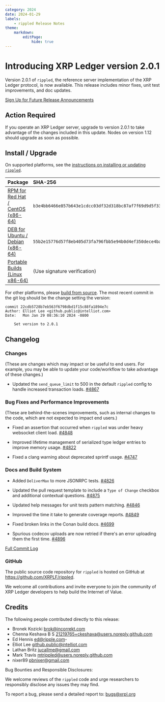 ```yaml
---
category: 2024
date: 2024-01-29
labels:
    - rippled Release Notes
theme:
    markdown:
        editPage:
            hide: true
---
```

# Introducing XRP Ledger version 2.0.1

Version 2.0.1 of `rippled`, the reference server implementation of the XRP Ledger protocol, is now available. This release includes minor fixes, unit test improvements, and doc updates.

[Sign Up for Future Release Announcements](https://groups.google.com/g/ripple-server)

<!-- BREAK -->


## Action Required

If you operate an XRP Ledger server, upgrade to version 2.0.1 to take advantage of the changes included in this update. Nodes on version 1.12 should upgrade as soon as possible.


## Install / Upgrade

On supported platforms, see the [instructions on installing or updating `rippled`](https://xrpl.org/install-rippled.html).

| Package | SHA-256 |
|:--------|:--------|
| [RPM for Red Hat / CentOS (x86-64)](https://repos.ripple.com/repos/rippled-rpm/stable/rippled-2.0.1-1.el7.x86_64.rpm) | `b3e4bb6466e857b643e1cdcc03df32d318bc87af7f69d9d5f33124632c90fcf5` |
| [DEB for Ubuntu / Debian (x86-64)](https://repos.ripple.com/repos/rippled-deb/pool/stable/rippled_2.0.1-1_amd64.deb) | `55b2e15776d57f8eb405d73fa796fbb5e94b0d4ef350dece4baa675a1fb73cd6` |
| [Portable Builds (Linux x86-64)](https://github.com/XRPLF/rippled-portable-builds) | (Use signature verification) |

For other platforms, please [build from source](https://github.com/ripple/rippled/tree/master/Builds). The most recent commit in the git log should be the change setting the version:

```text
commit 22cdb5728b7eb563f6798dbd1f15c88fa1894e7c
Author: Elliot Lee <github.public@intelliot.com>
Date:   Mon Jan 29 08:36:10 2024 -0800

    Set version to 2.0.1
```


## Changelog


### Changes
(These are changes which may impact or be useful to end users. For example, you may be able to update your code/workflow to take advantage of these changes.)

- Updated the `send_queue_limit` to 500 in the default `rippled` config to handle increased transaction loads. [#4867](https://github.com/XRPLF/rippled/pull/4867)


### Bug Fixes and Performance Improvements
(These are behind-the-scenes improvements, such as internal changes to the code, which are not expected to impact end users.)

- Fixed an assertion that occurred when `rippled` was under heavy websocket client load. [#4848](https://github.com/XRPLF/rippled/pull/4848)

- Improved lifetime management of serialized type ledger entries to improve memory usage. [#4822](https://github.com/XRPLF/rippled/pull/4822)

- Fixed a clang warning about deprecated sprintf usage. [#4747](https://github.com/XRPLF/rippled/pull/4747)


### Docs and Build System

- Added `DeliverMax` to more JSONRPC tests. [#4826](https://github.com/XRPLF/rippled/pull/4826)

- Updated the pull request template to include a `Type of Change` checkbox and additional contextual questions. [#4875](https://github.com/XRPLF/rippled/pull/4875)

- Updated help messages for unit tests pattern matching. [#4846](https://github.com/XRPLF/rippled/pull/4846)

- Improved the time it take to generate coverage reports. [#4849](https://github.com/XRPLF/rippled/pull/4849)

- Fixed broken links in the Conan build docs. [#4699](https://github.com/XRPLF/rippled/pull/4699)

- Spurious codecov uploads are now retried if there's an error uploading them the first time. [#4896](https://github.com/XRPLF/rippled/pull/4896)



[Full Commit Log](https://github.com/XRPLF/rippled/compare/2.0.0...2.0.1)


### GitHub

The public source code repository for `rippled` is hosted on GitHub at <https://github.com/XRPLF/rippled>.

We welcome all contributions and invite everyone to join the community of XRP Ledger developers to help build the Internet of Value.


## Credits

The following people contributed directly to this release:

- Bronek Kozicki <brok@incorrekt.com>
- Chenna Keshava B S <21219765+ckeshava@users.noreply.github.com>
- Ed Hennis <ed@ripple.com>- 
- Elliot Lee <github.public@intelliot.com>
- Lathan Britz <jucallme@gmail.com>
- Mark Travis <mtrippled@users.noreply.github.com>
- nixer89 <pbnixer@gmail.com>

Bug Bounties and Responsible Disclosures:

We welcome reviews of the `rippled` code and urge researchers to responsibly disclose any issues they may find.

To report a bug, please send a detailed report to: <bugs@xrpl.org>

